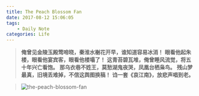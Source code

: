 ```yaml
---
title: The Peach Blossom Fan
date: 2017-08-12 15:06:05
tags: 
    - Daily Note
categories: Life
---
```


>**俺曾见金陵玉殿莺啼晓，秦淮水榭花开早，谁知道容易冰消！**
>**眼看他起朱楼，眼看他宴宾客，眼看他楼塌了！**
>**这青苔碧瓦堆，俺曾睡风流觉，将五十年兴亡看饱。**
>**那乌衣巷不姓王，莫愁湖鬼夜哭，凤凰台栖枭鸟。**
>**残山梦最真，旧境丢难掉，不信这舆图换稿！**
>**诌一套《哀江南》，放悲声唱到老。**

>![the-peach-blossom-fan](/the-peach-blossom-fan/the-peach-blossom-fan_0.jpg "The Peach Blossom Fan") 
